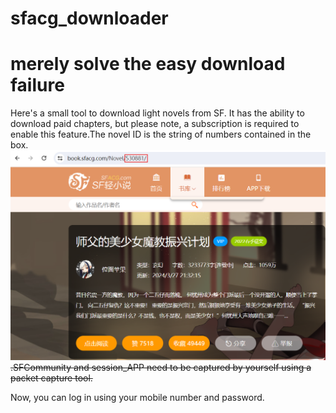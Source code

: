 # sfacg_downloader
# merely solve the easy download failure

Here's a small tool to download light novels from SF. It has the ability to download paid chapters, but please note, a subscription is required to enable this feature.The novel ID is the string of numbers contained in the box.
![image](https://github.com/CarrotsPie/sfacg_downloader/blob/main/p1.png)
~~.SFCommunity and session_APP need to be captured by yourself using a packet capture tool.~~

Now, you can log in using your mobile number and password.
